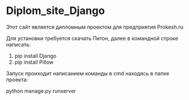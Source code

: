 # Diplom_site_Django
Этот сайт является дипломным проектом для предприятия Prokesh.ru

Для установки требуется скачать Питон, далее в командной строке написать:
 
1. pip install Django
2. pip install Pillow

Запуск проиходит написанием команды в cmd находясь в папке проекта: 

python manage.py runserver